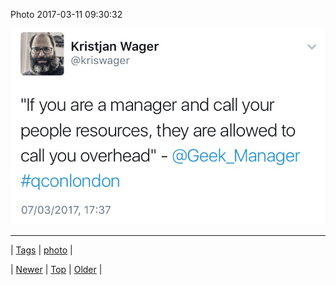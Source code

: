 <!--
title: Photo 2017-03-11 09
date: 2020-06-28T15:27:00.155Z
tags: photo
-->


Photo 2017-03-11 09:30:32

![](158263274349-0.jpg)

<!--BOTTOM-POST-NAVIGATION-->
---

| [Tags](tags.md) | [photo](tag-photo.md) |

| [Newer](158237021682.md) | [Top](index.md) | [Older](158268667402.md) |